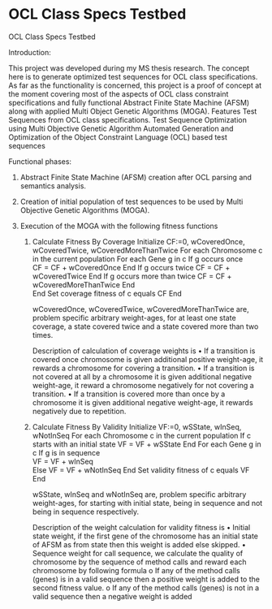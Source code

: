 # OCL Class Specs Testbed
OCL Class Specs Testbed

Introduction:

This project was developed during my MS thesis research. The concept here is to generate optimized test sequences for OCL class specifications. As far as the functionality is concerned, this project is a proof of concept at the moment covering most of the aspects of OCL class constraint specifications and fully functional Abstract Finite State Machine (AFSM) along with applied Multi Object Genetic Algorithms (MOGA).
Features
Test Sequences from OCL class specifications.
Test Sequence Optimization using Multi Objective Genetic Algorithm
Automated Generation and Optimization of the Object Constraint Language (OCL) based test sequences

Functional phases:
1.	Abstract Finite State Machine (AFSM) creation after OCL parsing and semantics analysis.
2.	Creation of initial population of test sequences to be used by Multi Objective Genetic Algorithms (MOGA).
3.	Execution of the MOGA with the following fitness functions

	1. Calculate Fitness By Coverage 
		Initialize CF:=0, wCoveredOnce, wCoveredTwice, wCoveredMoreThanTwice
		For each Chromosome c in the current population 
			For each Gene g in c 
				If g occurs once  
					CF = CF + wCoveredOnce
				End 
				If g occurs twice 
					CF = CF + wCoveredTwice 
		End
		If g occurs more than twice 
		CF = CF + wCoveredMoreThanTwice
		End  
			End
		Set coverage fitness of c equals CF
		End
		
		
		
		wCoveredOnce, wCoveredTwice, wCoveredMoreThanTwice are, problem specific arbitrary weight-ages, for at least one state coverage, a state covered twice and a state covered more than two times.

		Description of calculation of coverage weights is
		•	If a transition is covered once chromosome is given additional positive weight-age, it rewards a chromosome for covering a transition.
		•	If a transition is not covered at all by a chromosome it is given additional negative weight-age, it reward a chromosome negatively for not covering a transition.
		•	If a transition is covered more than once by a chromosome it is given additional negative weight-age, it rewards negatively due to repetition.

		
		
	2. Calculate Fitness By Validity 
		Initialize VF:=0, wSState, wInSeq, wNotInSeq
		For each Chromosome c in the current population 
		If c starts with an initial state
		VF = VF + wSState
		End
			For each Gene g in c 
				If g is in sequence   
				VF = VF + wInSeq  
				Else
				VF = VF + wNotInSeq 
			End
		Set validity fitness of c equals VF
		End
		
		
		
		wSState, wInSeq and wNotInSeq are, problem specific arbitrary weight-ages, for starting with initial state, being in sequence and not being in sequence respectively.

		Description of the weight calculation for validity fitness is 
		•	Initial state weight, if the first gene of the chromosome has an initial state of AFSM as from state then this weight is added else skipped.
		•	Sequence weight for call sequence, we calculate the quality of chromosome by the sequence of method calls and reward each chromosome by following formula
			o	If any of the method calls (genes) is in a valid sequence then a positive weight is added to the second fitness value.
			o	If any of the method calls (genes) is not in a valid sequence then a negative weight is added



